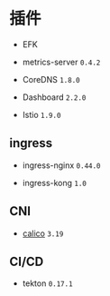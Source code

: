 # 插件

* EFK

* metrics-server `0.4.2`

* CoreDNS `1.8.0`

* Dashboard `2.2.0`

* Istio `1.9.0`

## ingress

* ingress-nginx `0.44.0`

* ingress-kong `1.0`

## CNI

* [calico](https://docs.projectcalico.org/getting-started/kubernetes/self-managed-onprem/) `3.19`

## CI/CD

* tekton `0.17.1`
